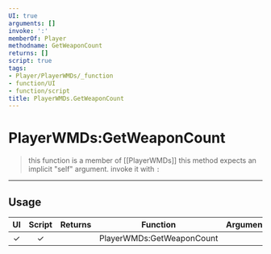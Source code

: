 ```yaml
---
UI: true
arguments: []
invoke: ':'
memberOf: Player
methodname: GetWeaponCount
returns: []
script: true
tags:
- Player/PlayerWMDs/_function
- function/UI
- function/script
title: PlayerWMDs.GetWeaponCount
---
```

# PlayerWMDs:GetWeaponCount
> this function is a member of [[PlayerWMDs]]
> this method expects an implicit "self" argument. invoke it with `:`
-----
## Usage
|  UI | Script | Returns | Function | Arguments |
|:---:|:------:|-------:|:--------:|:---------|
|✓|✓||PlayerWMDs:GetWeaponCount||
